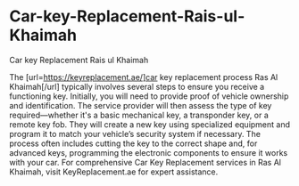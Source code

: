 # Car-key-Replacement-Rais-ul-Khaimah
Car key Replacement Rais ul Khaimah


The [url=https://keyreplacement.ae/]car key replacement process Ras Al Khaimah[/url] typically involves several steps to ensure you receive a functioning key. Initially, you will need to provide proof of vehicle ownership and identification. The service provider will then assess the type of key required—whether it's a basic mechanical key, a transponder key, or a remote key fob. They will create a new key using specialized equipment and program it to match your vehicle’s security system if necessary. The process often includes cutting the key to the correct shape and, for advanced keys, programming the electronic components to ensure it works with your car. For comprehensive Car Key Replacement services in Ras Al Khaimah, visit KeyReplacement.ae for expert assistance.

